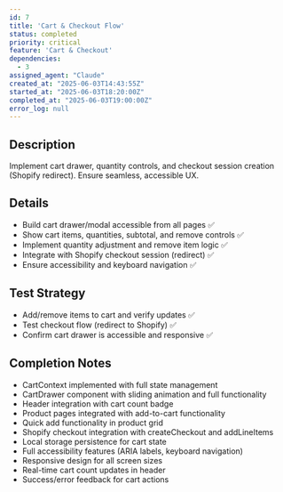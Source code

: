 ```yaml
---
id: 7
title: 'Cart & Checkout Flow'
status: completed
priority: critical
feature: 'Cart & Checkout'
dependencies:
  - 3
assigned_agent: "Claude"
created_at: "2025-06-03T14:43:55Z"
started_at: "2025-06-03T18:20:00Z"
completed_at: "2025-06-03T19:00:00Z"
error_log: null
---
```


## Description
Implement cart drawer, quantity controls, and checkout session creation (Shopify redirect). Ensure seamless, accessible UX.

## Details
- Build cart drawer/modal accessible from all pages ✅
- Show cart items, quantities, subtotal, and remove controls ✅
- Implement quantity adjustment and remove item logic ✅
- Integrate with Shopify checkout session (redirect) ✅
- Ensure accessibility and keyboard navigation ✅

## Test Strategy
- Add/remove items to cart and verify updates ✅
- Test checkout flow (redirect to Shopify) ✅
- Confirm cart drawer is accessible and responsive ✅

## Completion Notes
- CartContext implemented with full state management
- CartDrawer component with sliding animation and full functionality
- Header integration with cart count badge
- Product pages integrated with add-to-cart functionality
- Quick add functionality in product grid
- Shopify checkout integration with createCheckout and addLineItems
- Local storage persistence for cart state
- Full accessibility features (ARIA labels, keyboard navigation)
- Responsive design for all screen sizes
- Real-time cart count updates in header
- Success/error feedback for cart actions 